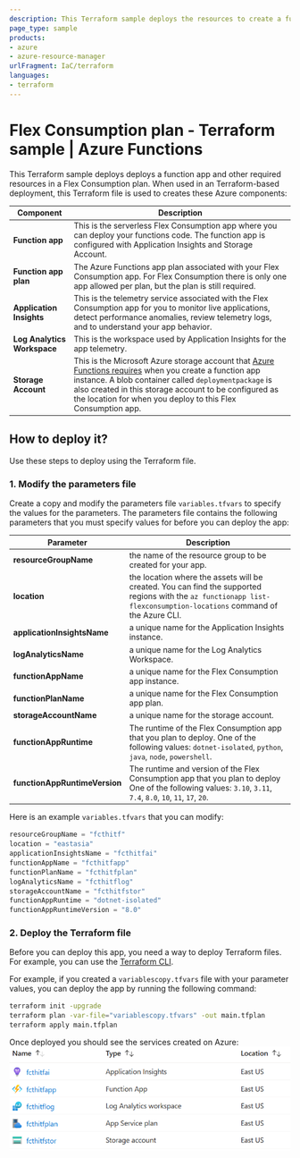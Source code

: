 ```yaml
---
description: This Terraform sample deploys the resources to create a function app in Azure Functions that runs in a Flex Consumption plan.
page_type: sample
products:
- azure
- azure-resource-manager
urlFragment: IaC/terraform
languages:
- terraform
---
```


# Flex Consumption plan - Terraform sample | Azure Functions

This Terraform sample deploys deploys a function app and other required resources in a Flex Consumption plan. When used in an Terraform-based deployment, this Terraform file is used to creates these Azure components:

| Component | Description |
| ---- | ---- |
| **Function app** | This is the serverless Flex Consumption app where you can deploy your functions code. The function app is configured with Application Insights and Storage Account.|
| **Function app plan** | The Azure Functions app plan associated with your Flex Consumption app. For Flex Consumption there is only one app allowed per plan, but the plan is still required.|
| **Application Insights** | This is the telemetry service associated with the Flex Consumption app for you to monitor live applications, detect performance anomalies, review telemetry logs, and to understand your app behavior.|
| **Log Analytics Workspace** | This is the workspace used by Application Insights for the app telemetry.|
| **Storage Account** | This is the Microsoft Azure storage account that [Azure Functions requires](https://learn.microsoft.com/azure/azure-functions/storage-considerations) when you create a function app instance. A blob container called `deploymentpackage` is also created in this storage account to be configured as the location for when you deploy to this Flex Consumption app.|

## How to deploy it?

Use these steps to deploy using the Terraform file.

### 1. Modify the parameters file

Create a copy and modify the parameters file `variables.tfvars` to specify the values for the parameters. The parameters file contains the following parameters that you must specify values for before you can deploy the app:

| Parameter | Description |
| ---- | ---- |
| **resourceGroupName** | the name of the resource group to be created for your app.|
| **location** | the location where the assets will be created. You can find the supported regions with the `az functionapp list-flexconsumption-locations` command of the Azure CLI.|
| **applicationInsightsName** | a unique name for the Application Insights instance.|
| **logAnalyticsName** | a unique name for the Log Analytics Workspace.|
| **functionAppName** | a unique name for the Flex Consumption app instance.|
| **functionPlanName** | a unique name for the Flex Consumption app plan.|
| **storageAccountName** | a unique name for the storage account.|
| **functionAppRuntime** | The runtime of the Flex Consumption app that you plan to deploy. One of the following values: `dotnet-isolated`, `python`, `java`, `node`, `powershell`.|
| **functionAppRuntimeVersion** | The runtime and version of the Flex Consumption app that you plan to deploy One of the following values: `3.10`, `3.11`, `7.4`, `8.0`, `10`, `11`, `17`, `20`.|

Here is an example `variables.tfvars` that you can modify:

```terraform
resourceGroupName = "fcthitf"
location = "eastasia"
applicationInsightsName = "fcthitfai"
functionAppName = "fcthitfapp"
functionPlanName = "fcthitfplan"
logAnalyticsName = "fcthitflog"
storageAccountName = "fcthitfstor"
functionAppRuntime = "dotnet-isolated"
functionAppRuntimeVersion = "8.0"
```

### 2. Deploy the Terraform file

Before you can deploy this app, you need a way to deploy Terraform files. For example, you can use the [Terraform CLI](https://developer.hashicorp.com/terraform/tutorials/aws-get-started/install-cli).

For example, if you created a `variablescopy.tfvars` file with your parameter values, you can deploy the app by running the following command:

```bash
terraform init -upgrade
terraform plan -var-file="variablescopy.tfvars" -out main.tfplan
terraform apply main.tfplan
```

Once deployed you should see the services created on Azure:
![Resources described above in the resource group](resources.png)
